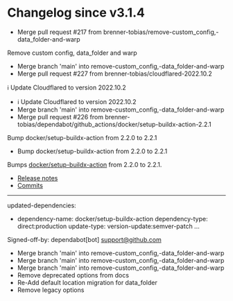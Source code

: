# Changelog since v3.1.4
- Merge pull request #217 from brenner-tobias/remove-custom_config,-data_folder-and-warp

Remove custom config, data_folder and warp 
- Merge branch 'main' into remove-custom_config,-data_folder-and-warp 
- Merge pull request #227 from brenner-tobias/cloudflared-2022.10.2

ℹ️ Update Cloudflared to version 2022.10.2 
- ℹ️ Update Cloudflared to version 2022.10.2 
- Merge branch 'main' into remove-custom_config,-data_folder-and-warp 
- Merge pull request #226 from brenner-tobias/dependabot/github_actions/docker/setup-buildx-action-2.2.1

Bump docker/setup-buildx-action from 2.2.0 to 2.2.1 
- Bump docker/setup-buildx-action from 2.2.0 to 2.2.1

Bumps [docker/setup-buildx-action](https://github.com/docker/setup-buildx-action) from 2.2.0 to 2.2.1.
- [Release notes](https://github.com/docker/setup-buildx-action/releases)
- [Commits](https://github.com/docker/setup-buildx-action/compare/v2.2.0...v2.2.1)

---
updated-dependencies:
- dependency-name: docker/setup-buildx-action
  dependency-type: direct:production
  update-type: version-update:semver-patch
...

Signed-off-by: dependabot[bot] <support@github.com> 
- Merge branch 'main' into remove-custom_config,-data_folder-and-warp 
- Merge branch 'main' into remove-custom_config,-data_folder-and-warp 
- Merge branch 'main' into remove-custom_config,-data_folder-and-warp 
- Remove deprecated options from docs 
- Re-Add default location migration for data_folder 
- Remove legacy options 
